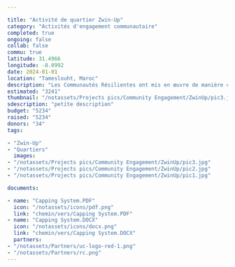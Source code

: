 ```yaml
---

title: "Activité de quartier Zwin-Up"
category: "Activités d'engagement communautaire"
completed: true
ongoing: false
collab: false
commu: true
latitude: 31.4966
longitude: -8.0992
date: 2024-01-01
location: "Tameslouht, Maroc"
description: "Les Communautés Résilientes ont mis en œuvre de manière constante l'activité Zwin-Up en commençant dans le quartier d'Almajdoub et en s'étendant vers l'extérieur. Nous achetons 40 pots de la Coopérative Alibdaa de Poterie et de Céramique à Tameslouht et 40 plantes d'une pépinière locale. Ensuite, nous plaçons deux pots devant chaque porte et les peignons avec les enfants du quartier. Nous avons travaillé avec des groupes d'échange pour financer l'activité et faire venir leurs étudiants en tant que volontaires. L'activité a été reconnue dans toute Tameslouht, espérant inspirer d'autres associations à la mettre en œuvre dans d'autres quartiers."
estimated: "3241"
thumbnail: "/notassets/Projects pics/Community Engagement/ZwinUp/pic3.jpg"
sdescription: "petite description"
budget: "5234"
raised: "5234"
donors: "34"
tags:

- "Zwin-Up"
- "Quartiers"
  images:
- "/notassets/Projects pics/Community Engagement/ZwinUp/pic3.jpg"
- "/notassets/Projects pics/Community Engagement/ZwinUp/pic2.jpg"
- "/notassets/Projects pics/Community Engagement/ZwinUp/pic1.jpg"

documents:

- name: "Capping System.PDF"
  icon: "/notassets/icons/pdf.png"
  link: "chemin/vers/Capping System.PDF"
- name: "Capping System.DOCX"
  icon: "/notassets/icons/docx.png"
  link: "chemin/vers/Capping System.DOCX"
  partners:
- "/notassets/Partners/uc-logo-red-1.png"
- "/notassets/Partners/rc.png"
---
```

